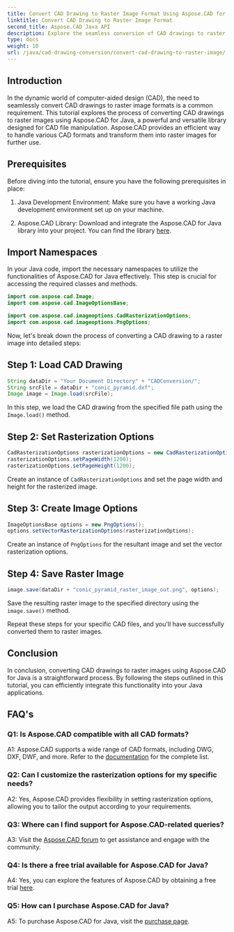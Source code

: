 ```yaml
---
title: Convert CAD Drawing to Raster Image Format Using Aspose.CAD for Java
linktitle: Convert CAD Drawing to Raster Image Format
second_title: Aspose.CAD Java API
description: Explore the seamless conversion of CAD drawings to raster images using Aspose.CAD for Java. Follow our step-by-step guide for efficient integration.
type: docs
weight: 10
url: /java/cad-drawing-conversion/convert-cad-drawing-to-raster-image/
---
```

## Introduction

In the dynamic world of computer-aided design (CAD), the need to seamlessly convert CAD drawings to raster image formats is a common requirement. This tutorial explores the process of converting CAD drawings to raster images using Aspose.CAD for Java, a powerful and versatile library designed for CAD file manipulation. Aspose.CAD provides an efficient way to handle various CAD formats and transform them into raster images for further use.

## Prerequisites

Before diving into the tutorial, ensure you have the following prerequisites in place:

1. Java Development Environment: Make sure you have a working Java development environment set up on your machine.

2. Aspose.CAD Library: Download and integrate the Aspose.CAD for Java library into your project. You can find the library [here](https://releases.aspose.com/cad/java/).

## Import Namespaces

In your Java code, import the necessary namespaces to utilize the functionalities of Aspose.CAD for Java effectively. This step is crucial for accessing the required classes and methods.

```java
import com.aspose.cad.Image;
import com.aspose.cad.ImageOptionsBase;

import com.aspose.cad.imageoptions.CadRasterizationOptions;
import com.aspose.cad.imageoptions.PngOptions;
```

Now, let's break down the process of converting a CAD drawing to a raster image into detailed steps:

## Step 1: Load CAD Drawing

```java
String dataDir = "Your Document Directory" + "CADConversion/";
String srcFile = dataDir + "conic_pyramid.dxf";
Image image = Image.load(srcFile);
```

In this step, we load the CAD drawing from the specified file path using the `Image.load()` method.

## Step 2: Set Rasterization Options

```java
CadRasterizationOptions rasterizationOptions = new CadRasterizationOptions();
rasterizationOptions.setPageWidth(1200);
rasterizationOptions.setPageHeight(1200);
```

Create an instance of `CadRasterizationOptions` and set the page width and height for the rasterized image.

## Step 3: Create Image Options

```java
ImageOptionsBase options = new PngOptions();
options.setVectorRasterizationOptions(rasterizationOptions);
```

Create an instance of `PngOptions` for the resultant image and set the vector rasterization options.

## Step 4: Save Raster Image

```java
image.save(dataDir + "conic_pyramid_raster_image_out.png", options);
```

Save the resulting raster image to the specified directory using the `image.save()` method.

Repeat these steps for your specific CAD files, and you'll have successfully converted them to raster images.

## Conclusion

In conclusion, converting CAD drawings to raster images using Aspose.CAD for Java is a straightforward process. By following the steps outlined in this tutorial, you can efficiently integrate this functionality into your Java applications.

## FAQ's

### Q1: Is Aspose.CAD compatible with all CAD formats?

A1: Aspose.CAD supports a wide range of CAD formats, including DWG, DXF, DWF, and more. Refer to the [documentation](https://reference.aspose.com/cad/java/) for the complete list.

### Q2: Can I customize the rasterization options for my specific needs?

A2: Yes, Aspose.CAD provides flexibility in setting rasterization options, allowing you to tailor the output according to your requirements.

### Q3: Where can I find support for Aspose.CAD-related queries?

A3: Visit the [Aspose.CAD forum](https://forum.aspose.com/c/cad/19) to get assistance and engage with the community.

### Q4: Is there a free trial available for Aspose.CAD for Java?

A4: Yes, you can explore the features of Aspose.CAD by obtaining a free trial [here](https://releases.aspose.com/).

### Q5: How can I purchase Aspose.CAD for Java?

A5: To purchase Aspose.CAD for Java, visit the [purchase page](https://purchase.aspose.com/buy).
